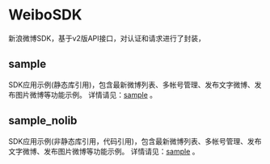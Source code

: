 # WeiboSDK #
新浪微博SDK，基于v2版API接口，对认证和请求进行了封装，

## sample ##
SDK应用示例(静态库引用)，包含最新微博列表、多帐号管理、发布文字微博、发布图片微博等功能示例。
详情请见：[sample](https://github.com/JimLiu/WeiboSDK/tree/master/sample "新浪微博SDK示例") 。

## sample_nolib ##
SDK应用示例(非静态库引用，代码引用)，包含最新微博列表、多帐号管理、发布文字微博、发布图片微博等功能示例。
详情请见：[sample](https://github.com/JimLiu/WeiboSDK/tree/master/sample_nolib "新浪微博SDK示例") 。
